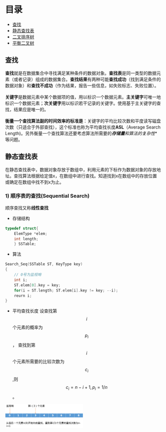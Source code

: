 # 目录

- [查找](#查找)
- [静态查找表](#静态查找表)
- [二叉排序树]()
- [平衡二叉树]()

## 查找
**查找**就是在数据集合中寻找满足某种条件的数据对象。**查找表**是同一类型的数据元素（或者记录）组成的数据集合。**查找结果**有两种可能**查找成功**（找到满足条件的数据对象）和**查找不成功**（作为结果，报告一些信息，如失败标志、失败位置）。
<br>
<br>
**关键字**是数据元素中某个数据项的值，用以标识一个数据元素。**主关键字**可唯一地标识一个数据元素；**次关键字**用以标识若干记录的关键字。使用基于主关键字的查找，结果应是唯一的。
<br>
<br>
**衡量一个查找算法副的时间效率的标准是**：关键字的平均比较次数和平度读写磁盘次数（只适合于外部查找），这个标准也称为平均查找长度**ASL**（Average Search Length)。另外衡量一个查找算法还要考虑算法所需要的***存储量**和算法的**复杂性**等问题。

## 静态查找表
在静态查找表中，数据对象存放于数组中，利用元素的下标作为数据对象的存放地址。查找算法根据给定值x，在数组中进行查找。知道找到x在数组中的存放位置或确定在数组中找不到x为止。

### 1) 顺序表的查找(Sequential Search)
顺序查找又称**线性查找**
- 存储结构
```c++
typedef struct{
    ElemType *elem;
    int length;
    } SSTable;
```
- 算法
```c++
Search_Seq(SSTable ST, KeyType key)
{
    // 0号为监视哨
    int i;
    ST.elem[0].key = key;
    for(i = ST.length; ST.elem[i].key != key; --i);
    reurn i;
}
```
- 平均查找长度
设查找第$$i$$个元素的概率为$$p_i$$， 查找到第$$i$$个元素所需要的比较次数为$$c_i$$,则$$c_i = n - i + 1, p_i = 1 / n$$。
<img src="Search.png" width="50%">


